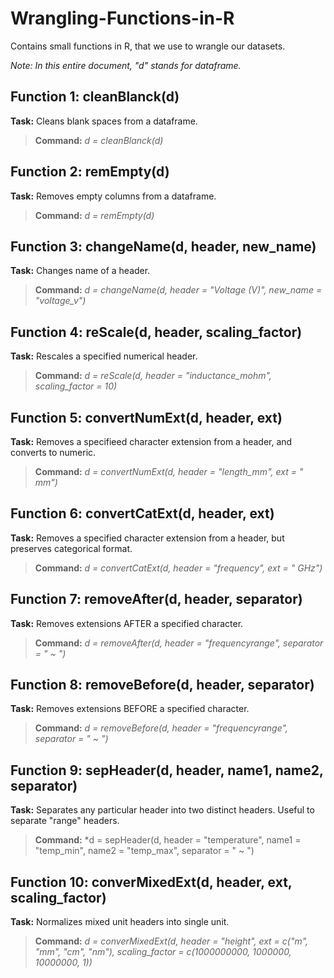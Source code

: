 # Wrangling-Functions-in-R
Contains small functions in R, that we use to wrangle our datasets.

_Note: In this entire document, "d" stands for dataframe._

## Function 1: cleanBlanck(d)
**Task:** Cleans blank spaces from a dataframe.
>**Command:** *d = cleanBlanck(d)*

## Function 2: remEmpty(d)
**Task:** Removes empty columns from a dataframe.
>**Command:** *d = remEmpty(d)*

## Function 3: changeName(d, header, new_name)
**Task:** Changes name of a header.
>**Command:** *d = changeName(d, header = "Voltage (V)", new_name = "voltage_v")*

## Function 4: reScale(d, header, scaling_factor)
**Task:** Rescales a specified numerical header.
>**Command:** *d = reScale(d, header = "inductance_mohm", scaling_factor = 10)*

## Function 5: convertNumExt(d, header, ext)
**Task:** Removes a specifieed character extension from a header, and converts to numeric.
>**Command:** *d = convertNumExt(d, header = "length_mm", ext = " mm")*

## Function 6: convertCatExt(d, header, ext)
**Task:** Removes a specified character extension from a header, but preserves categorical format.
>**Command:** *d = convertCatExt(d, header = "frequency", ext = " GHz")*

## Function 7: removeAfter(d, header, separator)
**Task:** Removes extensions AFTER a specified character.
>**Command:** *d = removeAfter(d, header = "frequencyrange", separator = " ~ ")*

## Function 8: removeBefore(d, header, separator)
**Task:** Removes extensions BEFORE a specified character.
>**Command:** *d = removeBefore(d, header = "frequencyrange", separator = " ~ ")*

## Function 9: sepHeader(d, header, name1, name2, separator)
**Task:** Separates any particular header into two distinct headers. Useful to separate "range" headers.
>**Command:** *d = sepHeader(d, header = "temperature", name1 = "temp_min", name2 = "temp_max", separator = " ~ ")

## Function 10: converMixedExt(d, header, ext, scaling_factor)
**Task:** Normalizes mixed unit headers into single unit.
>**Command:** *d = converMixedExt(d, header = "height", ext = c("m", "mm", "cm", "nm"), scaling_factor = c(1000000000, 1000000, 10000000, 1))*
